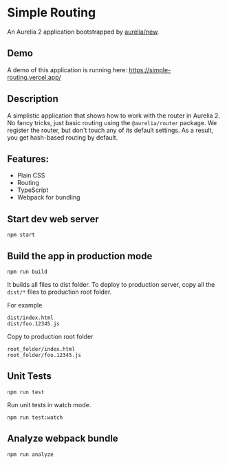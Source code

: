# Simple Routing

An Aurelia 2 application bootstrapped by [aurelia/new](https://github.com/aurelia/new).

## Demo

A demo of this application is running here: https://simple-routing.vercel.app/

## Description

A simplistic application that shows how to work with the router in Aurelia 2. No fancy tricks, just basic routing using the `@aurelia/router` package. We register the router, but don't touch any of its default settings. As a result, you get hash-based routing by default.

## Features:

- Plain CSS
- Routing
- TypeScript
- Webpack for bundling

## Start dev web server

    npm start

## Build the app in production mode

    npm run build

It builds all files to dist folder. To deploy to production server, copy all the `dist/*` files to production root folder.

For example
```
dist/index.html
dist/foo.12345.js
```
Copy to production root folder
```
root_folder/index.html
root_folder/foo.12345.js
```

## Unit Tests

    npm run test

Run unit tests in watch mode.

    npm run test:watch


## Analyze webpack bundle

    npm run analyze
